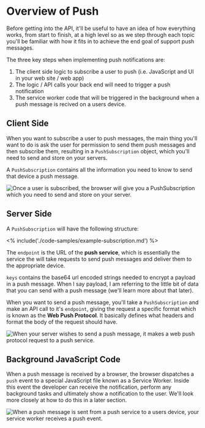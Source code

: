 ---
---
# Overview of Push

Before getting into the API, it'll be useful to have an idea of how everything
works, from start to finish, at a high level so as we step through each
topic you'll be familiar with how it fits in to achieve the end goal of
support push messages.

The three key steps when implementing push notifications are:

1. The client side logic to subscribe a user to push (i.e. JavaScript and UI
  in your web site / web app)
1. The logic / API calls your back end will need to trigger a push
  notification
1. The service worker code that will be triggered in the background when a push
  message is recived on a users device.

## Client Side

When you want to subscribe a user to push messages, the main thing you'll want
to do is ask the user for permission to send them push messages and
then subscribe them, resulting in a `PushSubscription` object, which
you'll need to send and store on your servers.

A `PushSubscription` contains all the information you need to know to send that
device a push message.

![Once a user is subscribed, the browser will give you a PushSubscription which you need to send and store on your server.](build/images/browser-to-server.png)

## Server Side

A `PushSubscription` will have the following structure:

<% include('./code-samples/example-subscription.md') %>

The `endpoint` is the URL of the **push service**, which is essentially the
service the will take requests to send push messages and deliver them to the
appropriate device.

`keys` contains the base64 url encoded strings needed to encrypt a payload in
a push message. When I say payload, I am referring to the little bit of data
that you can send with a push message (we'll learn more about that later).

When you want to send a push message, you'll take a `PushSubscription` and
make an API call to it's `endpoint`, giving the request a specific format
which is known as the **Web Push Protocol**. It basically defines what
headers and format the body of the request should have.

![When your server wishes to send a push message, it makes a web push protocol request to a push service.](build/images/server-to-push-service.png)

## Background JavaScript Code

When a push message is received by a browser, the browser dispatches a `push`
event to a special JavaScript file known as a Service Worker. Inside this event
the developer can receive the notification, perform any background tasks and
ultimately show a notification to the user. We'll look more closely at how
to do this in a later section.


![When a push message is sent from a push service to a users device, your service worker receives a push event.](build/images/push-service-to-sw-event.png)
